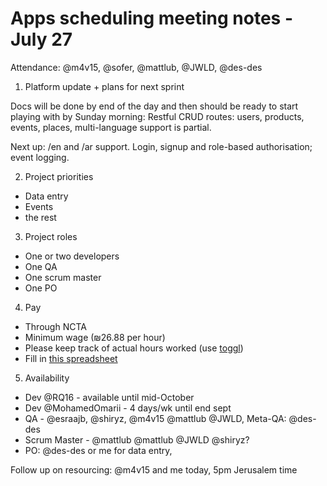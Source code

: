 # Apps scheduling meeting notes - July 27

Attendance: @m4v15, @sofer, @mattlub, @JWLD, @des-des

1. Platform update + plans for next sprint

Docs will be done by end of the day and then should be ready to start playing with by Sunday morning: Restful CRUD routes: users, products, events, places, multi-language support is partial. 

Next up: /en and /ar support. Login, signup and role-based authorisation; event logging.

2. Project priorities
- Data entry
- Events
- the rest

3. Project roles
- One or two developers
- One QA
- One scrum master
- One PO

4. Pay
- Through NCTA
- Minimum wage (₪26.88 per hour)
- Please keep track of actual hours worked (use [toggl](https://toggl.com/))
- Fill in [this spreadsheet](https://docs.google.com/spreadsheets/d/1b-dIuX8tzhqVIfmBh_3QT0Q260xrE1bEfMdmiaY7mB8/edit#gid=853263495)

5. Availability
- Dev  @RQ16 - available until mid-October
- Dev @MohamedOmarii  - 4 days/wk until end sept
- QA - @esraajb, @shiryz, @m4v15 @mattlub @JWLD, Meta-QA: @des-des 
- Scrum Master - @mattlub @mattlub @JWLD @shiryz?
- PO: @des-des or me for data entry, 

Follow up on resourcing: @m4v15 and me today, 5pm Jerusalem time
